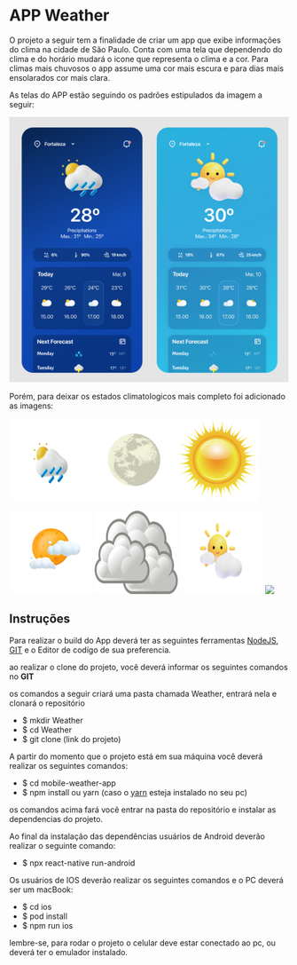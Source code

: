 # APP Weather

 O projeto a seguir tem a finalidade de criar um app que exibe informações do clima na cidade de São Paulo.
 Conta com uma tela que dependendo do clima e do horário mudará o icone que representa o clima e a cor.
 Para climas mais chuvosos o app assume uma cor mais escura e para dias mais ensolarados cor mais clara.

As telas do APP estão seguindo os padrões estipulados da imagem a seguir:

![](images/thumbnail-figma.png)

Porém, para deixar os estados climatologicos mais completo foi adicionado as imagens:

<img src="src/assets/cloudRain.svg" width="150" height="150"/><img src="src/assets/Lua.svg" width="150" height="150"/><img src="src/assets/SunHappy.svg" width="150" height="150"/>

<img src="src/assets/Nightcloud.svg" width="150" height="150"/> <img src="src/assets/cloud.svg" width="150" height="150"/> <img src="src/assets/SunCloudWeather.svg" width="150" height="150"/>
<img src="src/aassets/StormCloud.svg" width="150" heigth="150"/>

## Instruções

Para realizar o build do App deverá ter as seguintes ferramentas 
[NodeJS](https://nodejs.org/en), 
[GIT](https://git-scm.com/)
e o Editor de codígo de sua preferencia.

ao realizar o clone do projeto, você deverá informar os seguintes comandos no **GIT**

os comandos a seguir criará uma pasta chamada Weather, entrará nela e clonará o repositório

- $ mkdir Weather
- $ cd Weather
- $ git clone (link do projeto)

A partir do momento que o projeto está em sua máquina você deverá realizar os seguintes comandos:

- $ cd mobile-weather-app
- $ npm install ou yarn (caso o [yarn](https://yarnpkg.com/) esteja instalado no seu pc)

os comandos acima fará você entrar na pasta do repositório e instalar as dependencias do projeto.

Ao final da instalação das dependências usuários de Android deverão realizar o seguinte comando:

- $ npx react-native run-android

Os usuários de IOS deverão realizar os seguintes comandos e o PC deverá ser um macBook:

- $ cd ios
- $ pod install
- $ npm run ios

lembre-se, para rodar o projeto o celular deve estar conectado ao pc, ou deverá ter o emulador instalado.
